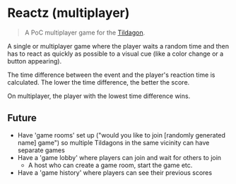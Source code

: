 # Reactz (multiplayer)

> A PoC multiplayer game for the [Tildagon](https://tildagon.badge.emfcamp.org/).

A single or multiplayer game where the player waits a random time and then has to react as quickly as possible to a visual cue (like a color change or a button appearing).

The time difference between the event and the player's reaction time is calculated. The lower the time difference, the better the score.

On multiplayer, the player with the lowest time difference wins.

## Future

- Have 'game rooms' set up ("would you like to join [randomly generated name] game") so multiple Tildagons in the same vicinity can have separate games
- Have a 'game lobby' where players can join and wait for others to join
  - A host who can create a game room, start the game etc.
- Have a 'game history' where players can see their previous scores
